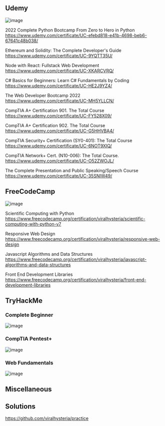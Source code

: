 ## Udemy
![image](https://user-images.githubusercontent.com/1983431/142739428-18c57a4f-bba3-427d-af53-03ef021e7451.png)

2022 Complete Python Bootcamp From Zero to Hero in Python
https://www.udemy.com/certificate/UC-efebd818-e41b-4698-beb6-67641c48b038/

Ethereum and Solidity: The Complete Developer's Guide
https://www.udemy.com/certificate/UC-9YQTT35U/

Node with React: Fullstack Web Development
https://www.udemy.com/certificate/UC-XKARCVRQ/

C# Basics for Beginners: Learn C# Fundamentals by Coding
https://www.udemy.com/certificate/UC-HE2J9YZ4/

The Web Developer Bootcamp 2022
https://www.udemy.com/certificate/UC-MH5YLLCN/

CompTIA A+ Certification 901. The Total Course
https://www.udemy.com/certificate/UC-FY528X09/

CompTIA A+ Certification 902. The Total Course
https://www.udemy.com/certificate/UC-G5HHVBA4/

CompTIA Security+ Certification (SY0-401): The Total Course
https://www.udemy.com/certificate/UC-6NOT9XIQ/

CompTIA Network+ Cert. (N10-006): The Total Course.
https://www.udemy.com/certificate/UC-O52ZWOJL/

The Complete Presentation and Public Speaking/Speech Course
https://www.udemy.com/certificate/UC-35SNIW49/

## FreeCodeCamp
![image](https://user-images.githubusercontent.com/1983431/142739620-6bb434fd-4d17-45ac-b989-e81685ed4deb.png)

Scientific Computing with Python
https://www.freecodecamp.org/certification/viralhysteria/scientific-computing-with-python-v7

Responsive Web Design
https://www.freecodecamp.org/certification/viralhysteria/responsive-web-design

Javascript Algorithms and Data Structures
https://www.freecodecamp.org/certification/viralhysteria/javascript-algorithms-and-data-structures

Front End Development Libraries
https://www.freecodecamp.org/certification/viralhysteria/front-end-development-libraries

## TryHackMe

### Complete Beginner
![image](https://tryhackme-certificates.s3-eu-west-1.amazonaws.com/THM-C6QBV0DNRI.png)

### CompTIA Pentest+
![image](https://tryhackme-certificates.s3-eu-west-1.amazonaws.com/THM-C6QBV0DNRI.png)

### Web Fundamentals
![image](https://tryhackme-certificates.s3-eu-west-1.amazonaws.com/THM-XKEDNDQMJL.png)

## Miscellaneous

## Solutions
https://github.com/viralhysteria/practice



